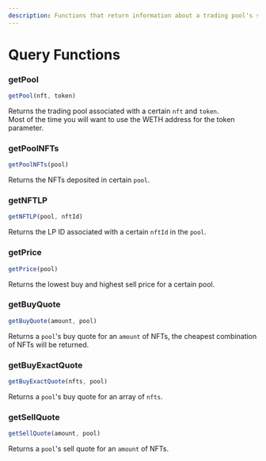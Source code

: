 ```yaml
---
description: Functions that return information about a trading pool's state.
---
```


# Query Functions

### getPool

```javascript
getPool(nft, token)
```

Returns the trading pool associated with a certain `nft` and `token`.\
Most of the time you will want to use the WETH address for the token parameter.



### getPoolNFTs

```javascript
getPoolNFTs(pool)
```

Returns the NFTs deposited in certain `pool`.



### getNFTLP

```javascript
getNFTLP(pool, nftId)
```

Returns the LP ID associated with a certain `nftId` in the `pool`.



### getPrice

```javascript
getPrice(pool)
```

Returns the lowest buy and highest sell price for a certain pool.



### getBuyQuote

```javascript
getBuyQuote(amount, pool)
```

Returns a `pool`'s buy quote for an `amount` of NFTs, the cheapest combination of NFTs will be returned.

###

### getBuyExactQuote

```javascript
getBuyExactQuote(nfts, pool)
```

Returns a `pool`'s buy quote for an array of `nfts`.

###

### getSellQuote

```javascript
getSellQuote(amount, pool)
```

Returns a `pool`'s sell quote for an `amount` of NFTs.
